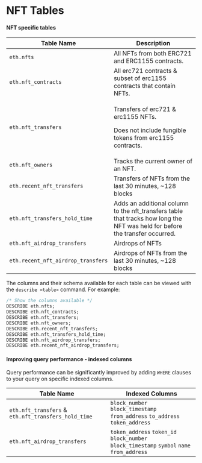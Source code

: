 # NFT Tables

#### NFT specific tables

| Table Name                         | Description                                                                                                                   |
| ---------------------------------- | ----------------------------------------------------------------------------------------------------------------------------- |
| `eth.nfts`                         | All NFTs from both ERC721 and ERC1155 contracts.                                                                              |
| `eth.nft_contracts`                | All erc721 contracts & subset of erc1155 contracts that contain NFTs.                                                         |
| `eth.nft_transfers`                | <p>Transfers of erc721 &#x26; erc1155 NFTs. </p><p>Does not include fungible tokens from erc1155 contracts.</p>               |
| `eth.nft_owners`                   | Tracks the current owner of an NFT.                                                                                           |
| `eth.recent_nft_transfers`         | Transfers of NFTs from the last 30 minutes, \~128 blocks                                                                      |
| `eth.nft_transfers_hold_time`      | Adds an additional column to the nft\_transfers table that tracks how long the NFT was held for before the transfer occurred. |
| `eth.nft_airdrop_transfers`        | Airdrops of NFTs                                                                                                              |
| `eth.recent_nft_airdrop_transfers` | Airdrops of NFTs from the last 30 minutes, \~128 blocks                                                                       |

The columns and their schema available for each table can be viewed with the `describe <table>` command. For example:

```sql
/* Show the columns available */
DESCRIBE eth.nfts;
DESCRIBE eth.nft_contracts;
DESCRIBE eth.nft_transfers;
DESCRIBE eth.nft_owners;
DESCRIBE eth.recent_nft_transfers;
DESCRIBE eth.nft_transfers_hold_time;
DESCRIBE eth.nft_airdrop_transfers;
DESCRIBE eth.recent_nft_airdrop_transfers;
```

#### Improving query performance - indexed columns

Query performance can be significantly improved by adding `WHERE` clauses to your query on specific indexed columns.

| Table Name                                          | Indexed Columns                                                                            |
| --------------------------------------------------- | ------------------------------------------------------------------------------------------ |
| `eth.nft_transfers` & `eth.nft_transfers_hold_time` | `block_number` `block_timestamp` `from_address` `to_address` `token_address`               |
| `eth.nft_airdrop_transfers`                         | `token_address` `token_id` `block_number` `block_timestamp` `symbol` `name` `from_address` |
